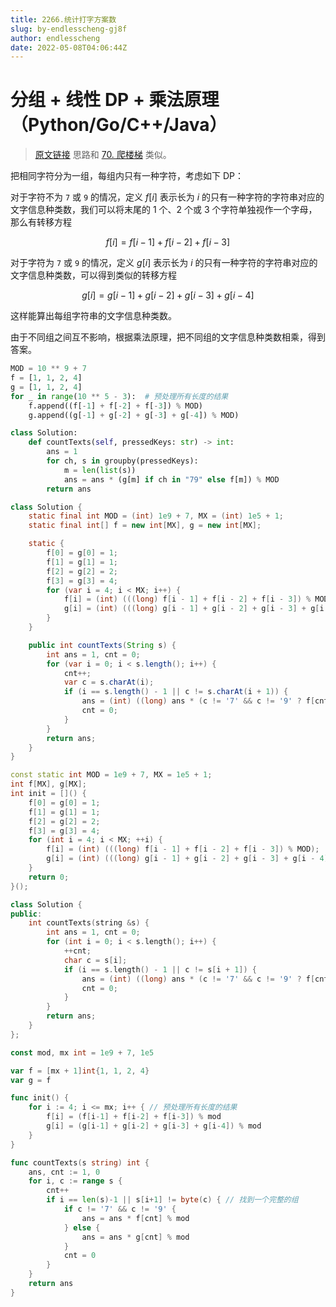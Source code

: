 ```yaml
---
title: 2266.统计打字方案数
slug: by-endlesscheng-gj8f
author: endlesscheng
date: 2022-05-08T04:06:44Z
---
```

# 分组 + 线性 DP + 乘法原理（Python/Go/C++/Java）
 
> [原文链接](https://leetcode.cn/problems/count-number-of-texts/solution/by-endlesscheng-gj8f)
思路和 [70. 爬楼梯](https://leetcode-cn.com/problems/climbing-stairs/) 类似。

把相同字符分为一组，每组内只有一种字符，考虑如下 DP：

对于字符不为 $\texttt{7}$ 或 $\texttt{9}$ 的情况，定义 $f[i]$ 表示长为 $i$ 的只有一种字符的字符串对应的文字信息种类数，我们可以将末尾的 $1$ 个、$2$ 个或 $3$ 个字符单独视作一个字母，那么有转移方程

$$
f[i] = f[i-1]+f[i-2]+f[i-3]
$$

对于字符为 $\texttt{7}$ 或 $\texttt{9}$ 的情况，定义 $g[i]$ 表示长为 $i$ 的只有一种字符的字符串对应的文字信息种类数，可以得到类似的转移方程

$$
g[i] = g[i-1]+g[i-2]+g[i-3]+g[i-4]
$$

这样能算出每组字符串的文字信息种类数。

由于不同组之间互不影响，根据乘法原理，把不同组的文字信息种类数相乘，得到答案。

```python [sol1-Python3]
MOD = 10 ** 9 + 7
f = [1, 1, 2, 4]
g = [1, 1, 2, 4]
for _ in range(10 ** 5 - 3):  # 预处理所有长度的结果
    f.append((f[-1] + f[-2] + f[-3]) % MOD)
    g.append((g[-1] + g[-2] + g[-3] + g[-4]) % MOD)

class Solution:
    def countTexts(self, pressedKeys: str) -> int:
        ans = 1
        for ch, s in groupby(pressedKeys):
            m = len(list(s))
            ans = ans * (g[m] if ch in "79" else f[m]) % MOD
        return ans
```

```java [sol1-Java]
class Solution {
    static final int MOD = (int) 1e9 + 7, MX = (int) 1e5 + 1;
    static final int[] f = new int[MX], g = new int[MX];

    static {
        f[0] = g[0] = 1;
        f[1] = g[1] = 1;
        f[2] = g[2] = 2;
        f[3] = g[3] = 4;
        for (var i = 4; i < MX; i++) {
            f[i] = (int) (((long) f[i - 1] + f[i - 2] + f[i - 3]) % MOD);
            g[i] = (int) (((long) g[i - 1] + g[i - 2] + g[i - 3] + g[i - 4]) % MOD);
        }
    }

    public int countTexts(String s) {
        int ans = 1, cnt = 0;
        for (var i = 0; i < s.length(); i++) {
            cnt++;
            var c = s.charAt(i);
            if (i == s.length() - 1 || c != s.charAt(i + 1)) {
                ans = (int) ((long) ans * (c != '7' && c != '9' ? f[cnt] : g[cnt]) % MOD);
                cnt = 0;
            }
        }
        return ans;
    }
}
```

```cpp [sol1-C++]
const static int MOD = 1e9 + 7, MX = 1e5 + 1;
int f[MX], g[MX];
int init = []() {
    f[0] = g[0] = 1;
    f[1] = g[1] = 1;
    f[2] = g[2] = 2;
    f[3] = g[3] = 4;
    for (int i = 4; i < MX; ++i) {
        f[i] = (int) (((long) f[i - 1] + f[i - 2] + f[i - 3]) % MOD);
        g[i] = (int) (((long) g[i - 1] + g[i - 2] + g[i - 3] + g[i - 4]) % MOD);
    }
    return 0;
}();

class Solution {
public:
    int countTexts(string &s) {
        int ans = 1, cnt = 0;
        for (int i = 0; i < s.length(); i++) {
            ++cnt;
            char c = s[i];
            if (i == s.length() - 1 || c != s[i + 1]) {
                ans = (int) ((long) ans * (c != '7' && c != '9' ? f[cnt] : g[cnt]) % MOD);
                cnt = 0;
            }
        }
        return ans;
    }
};
```

```go [sol1-Go]
const mod, mx int = 1e9 + 7, 1e5

var f = [mx + 1]int{1, 1, 2, 4}
var g = f

func init() {
	for i := 4; i <= mx; i++ { // 预处理所有长度的结果
		f[i] = (f[i-1] + f[i-2] + f[i-3]) % mod
		g[i] = (g[i-1] + g[i-2] + g[i-3] + g[i-4]) % mod
	}
}

func countTexts(s string) int {
	ans, cnt := 1, 0
	for i, c := range s {
		cnt++
		if i == len(s)-1 || s[i+1] != byte(c) { // 找到一个完整的组
			if c != '7' && c != '9' {
				ans = ans * f[cnt] % mod
			} else {
				ans = ans * g[cnt] % mod
			}
			cnt = 0
		}
	}
	return ans
}
```

